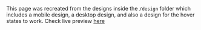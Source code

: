 This page was recreated from the designs inside the `/design` folder which includes a mobile design, a desktop design, and also a design for the hover states to work. 
Check live preview [here](https://huddle-landing-page-single.netlify.app)
